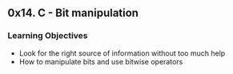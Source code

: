 ## 0x14. C - Bit manipulation
### Learning Objectives
* Look for the right source of information without too much help
* How to manipulate bits and use bitwise operators
